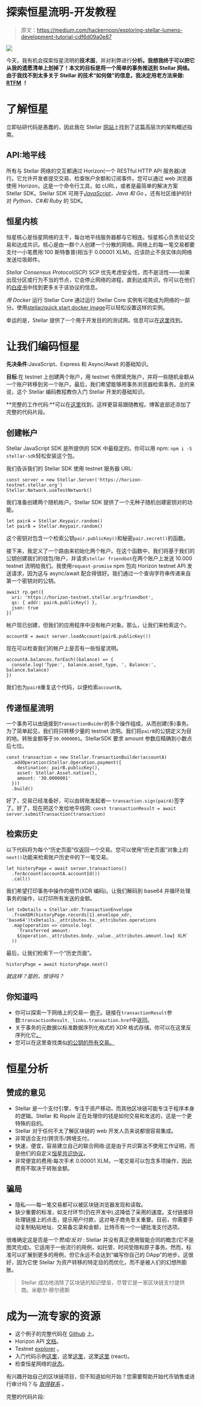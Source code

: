 # 探索恒星流明-开发教程

> 原文：<https://medium.com/hackernoon/exploring-stellar-lumens-development-tutorial-cdf6d09a0e87>

![](img/539ae2106587c0cf1444e2153e77c13f.png)

今天，我有机会探索恒星流明的**技术面**，并对利弊进行**分析。我想我终于可以把它从我的遗愿清单上划掉了！本文的目标是将一个简单的事务推送到 Stellar 网络。由于我找不到太多关于 Stellar 的技术“如何做”的信息，我决定用老方法来做: [RTFM](https://en.wikipedia.org/wiki/RTFM) ！**

# 了解恒星

立即钻研代码是愚蠢的，因此我在 Stellar [网站](https://www.stellar.org/developers/guides/get-started/)上找到了这篇高层次的架构概述指南。

## API:地平线

所有与 Stellar 网络的交互都通过 Horizon(一个 RESTful HTTP API 服务器)进行。它允许开发者提交交易、检查账户余额和订阅事件。您可以通过 web 浏览器使用 Horizon，这是一个命令行工具，如 cURL，或者是最简单的解决方案 Stellar SDK。Stellar SDK 可用于[*JavaScript*](https://github.com/stellar/js-stellar-sdk)*，Java 和 Go* 。还有社区维护的针对 *Python、C#和 Ruby* 的 SDK。

## 恒星内核

恒星核心是恒星网络的主干，每台地平线服务器都与它相连。恒星核心负责验证交易和达成共识。核心是由一群个人创建一个分散的网络。网络上的每一笔交易都要支付一小笔费用:100 斯特鲁普(相当于 0.00001 XLM)。应该防止不良实体向网络发送垃圾邮件。

*Stellar Consensus Protocol(SCP)* SCP 优先考虑安全性，而不是活性——如果出现分区或行为不当的节点，它会停止网络的进程，直到达成共识。你可以在他们的[白皮书](https://www.stellar.org/papers/stellar-consensus-protocol.pdf)中找到更多关于该协议的信息。

*用 Docker* 运行 Stellar Core
通过运行 Stellar Core 实例有可能成为网络的一部分。使用[stellar/quick start docker image](https://hub.docker.com/r/stellar/quickstart/)可以轻松设置这样的实例。

幸运的是，Stellar 提供了一个用于开发目的的测试网。信息可以在[这里](https://www.stellar.org/developers/guides/concepts/test-net.html)找到。

# 让我们编码恒星

**先决条件**:JavaScript、Express 和 Async/Await 的基础知识。

**目标**:在 testnet 上创建两个账户，用 testnet 令牌填充账户，并将一些随机金额从一个账户转移到另一个账户。最后，我们希望能够用事务浏览器检索事务。总的来说，这个 Stellar 编码教程教你入门 Stellar 开发的基础知识。

**完整的工作代码:**可以在[这里](https://github.com/michielmulders/stellar-js-sdk)找到，这样更容易跟随教程。博客底部还添加了完整的代码片段。

## 创建帐户

Stellar JavaScript SDK 是所提供的 SDK 中最稳定的。你可以用 npm: `npm i -S stellar-sdk`轻松安装这个包。

我们告诉我们的 Stellar SDK 使用 testnet 服务器 URL:

```
const server = new Stellar.Server('https://horizon-testnet.stellar.org')
Stellar.Network.useTestNetwork()
```

我们准备创建两个随机帐户。Stellar SDK 提供了一个无种子随机创建密钥对的功能。

```
let pairA = Stellar.Keypair.random()
let pairB = Stellar.Keypair.random()
```

这个密钥对包含一个检索公钥`pair.publicKey()`和秘密`pair.secret()`的函数。

接下来，我定义了一个路由来初始化两个帐户。在这个函数中，我们将基于我们的公钥创建我们的钱包/账户，并请求`stellar friendbot`在两个账户上发送 10.000 testnet 流明给我们。我使用`request-promise` npm 包向 Horizon testnet API 发送请求，因为这与 async/await 配合得很好。我们通过一个查询字符串传递来自第一个密钥对的公钥。

```
await rp.get({
  uri: 'https://horizon-testnet.stellar.org/friendbot',
  qs: { addr: pairA.publicKey() },
  json: true
})
```

帐户现已创建，但我们的应用程序中没有帐户对象。那么，让我们来检索这个。

```
accountB = await server.loadAccount(pairB.publicKey())
```

现在可以检查我们的帐户上是否有一些恒星流明。

```
accountA.balances.forEach((balance) => {
  console.log('Type:', balance.asset_type, ', Balance:', balance.balance)
})
```

我们也为`pairB`重复这个代码，以便检索`accountB`。

## 传递恒星流明

一个事务可以由链接到`TransactionBuider`的多个操作组成，从而创建(多)事务。为了简单起见，我们将只转移少量的 testnet 流明。我们将`pairB`的公钥定义为目的地。转账金额等于`30.0000001`。StellarSDK 要求 amount 参数应精确到小数点后七位。

```
const transaction = new Stellar.TransactionBuilder(accountA)
  .addOperation(Stellar.Operation.payment({
    destination: pairB.publicKey(),
    asset: Stellar.Asset.native(),
    amount: '30.0000001'
  }))
  .build()
```

好了，交易已经准备好，可以由转账发起者— `transaction.sign(pairA)`签字了。好了，现在把这个发给地平线网:
`const transactionResult = await server.submitTransaction(transaction)`

## 检索历史

以下代码将为每个“历史页面”仅返回一个交易。您可以使用“历史页面”对象上的`next()`功能来检索账户历史中的下一笔交易。

```
let historyPage = await server.transactions()
  .forAccount(accountA.accountId())
  .call()
```

我们希望打印事务中操作的细节(XDR 编码)。让我们解码到 base64 并循环处理事务的操作，以打印所有发送的金额。

```
let txDetails = Stellar.xdr.TransactionEnvelope
  .fromXDR(historyPage.records[1].envelope_xdr, 'base64')txDetails._attributes.tx._attributes.operations
  .map(operation => console.log(
    `Transferred amount:         
    ${operation._attributes.body._value._attributes.amount.low} XLM`
  ))
```

最后，让我们检索下一个“历史页面”。

```
historyPage = await historyPage.next()
```

*就这样？是的，惊讶吗？*

## 你知道吗

*   你可以探索一下网络上的交易— [例子](https://horizon-testnet.stellar.org/transactions/8380cde0b2300c087427edf6cae08abb12cdc5eea30c3ec129f45f0db37c7c09)。链接在`transactionResult`参数:`transactionResult._links.transaction.href`中返回。
*   关于事务的元数据以标准数据序列化格式的 XDR 格式存储。你可以在这里反序列化它[。](https://www.stellar.org/laboratory/#xdr-viewer?input=AAAAABQfUJxjNiLOX3QqcxCIcpFemEm7uI6aeT5GGyBKRmhiAAAAZAB0LFwAAAADAAAAAAAAAAAAAAABAAAAAAAAAAEAAAAA0bR27%2ByXbgKzVd7tOZ2VreBy%2BijKqULK5aH%2F7R2EvfkAAAAAAAAAABHhowEAAAAAAAAAAUpGaGIAAABA1jaHLjUwWPe6rDpQEjv4mGMOrmZ00Ab%2BePjK1yrPZg7vpN1s%2FgsEULgbwyEXIFtteKN1imSO6k1mRFDKYpiPBQ%3D%3D&type=TransactionEnvelope&network=public)
*   您可以在这里查找类似[的公钥的所有交易。](https://horizon-testnet.stellar.org/accounts/GA47YQ3Y4UCUSOKGAR53L5WSM4AN34JQSGFQ2CMVELJVWN7IYOWI6PBB/operations?order=desc)

# 恒星分析

## 赞成的意见

*   Stellar 是一个支付引擎，专注于资产移动，而其他区块链可能专注于程序本身的逻辑。Stellar 和 Ripple 正在处理你的钱是如何交易和发送的，这是一个更特殊的目的。
*   Stellar 对于任何不太了解区块链的 web 开发人员来说都很容易集成。
*   非常适合支付/跨货币/跨境支付。
*   快速，便宜，容易建立自己的联合网络:这是由于共识算法不使用工作证明，而是他们的自定义[恒星共识协议](https://www.stellar.org/papers/stellar-consensus-protocol.pdf)。
*   非常便宜的费用:每次手术 0.00001 XLM。一笔交易可以包含多项操作，因此费用不取决于转账金额。

## 骗局

*   隐私——每一笔交易都可以被区块链浏览器发现和读取。
*   缺少重要的标准，如支付环节(仍在开发中),这降低了采用的速度。支付链接将处理链接上的点击，提示用户付款，这对电子商务至关重要。目前，你需要手动复制粘贴地址、交易备忘录和金额，比特币有一个一键批准支付选项。

很难确定这是否是一个*赞成/反对* : Stellar 并没有真正使用智能合同的概念(它不是图灵完成)。它适用于一些流行的用例，如托管、时间受限和原子事务。然而，标准可以扩展到更多的用例，但它永远不会达到“编写你自己的 DApp”的地步。这很好，因为它使 Stellar 为资产转移的特定目的而优化，而不是被人们的幻想所膨胀。

> Stellar 成功地消除了区块链的知识壁垒，尽管它是一家区块链支付提供商。米歇尔·穆尔德斯

# 成为一流专家的资源

*   这个例子的完整代码在 [Github](https://github.com/michielmulders/stellar-js-sdk) 上。
*   Horizon API [文档](http://stellar.github.io/js-stellar-sdk/TransactionBuilder.html)。
*   Testnet [explorer](https://horizon-testnet.stellar.org) 。
*   入门代码示例[这里](https://www.stellar.org/developers/guides/get-started/transactions.html)，这里[这里](https://www.stellar.org/developers/js-stellar-sdk/reference/examples.html)，这里[这里](https://github.com/rafaalb/React-StellarLumens/blob/5311e784e2a5ac85356a7fc97382a8537882d94c/src/actions/payments.js) (react)。
*   检查恒星网络的[状态](https://dashboard.stellar.org/)。

有兴趣开始自己的区块链项目，但不知道如何开始？您需要帮助开始代币销售或进行审计吗？与 [*取得联系*](https://theledger.be) *。*

完整的代码片段: